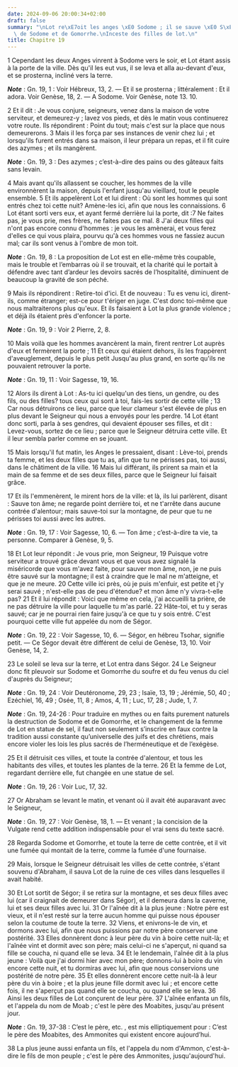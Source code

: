 ```yaml
---
date: 2024-09-06 20:00:34+02:00
draft: false
summary: "\nLot re\xE7oit les anges \xE0 Sodome ; il se sauve \xE0 S\xE9gor.\nDestruction\
  \ de Sodome et de Gomorrhe.\nInceste des filles de lot.\n"
title: Chapitre 19
---
```





1 Cependant les deux Anges vinrent à Sodome vers le soir, et Lot étant assis à la porte de la ville. Dès qu'il les eut vus, il se leva et alla au-devant d'eux, et se prosterna, incliné vers la terre.

***Note*** :  Gn. 19, 1 : Voir Hébreux, 13, 2. ― Et il se prosterna ; littéralement : Et il adora. Voir Genèse, 18, 2. ― A Sodome. Voir Genèse, note 13. 10.

2 Et il dit : Je vous conjure, seigneurs, venez dans la maison de votre serviteur, et demeurez-y ; lavez vos pieds, et dès le matin vous continuerez votre route. Ils répondirent : Point du tout; mais c'est sur la place que nous demeurerons. 3 Mais il les força par ses instances de venir chez lui ; et lorsqu'ils furent entrés dans sa maison, il leur prépara un repas, et il fit cuire des azymes ; et ils mangèrent.

***Note*** :  Gn. 19, 3 : Des azymes ; c’est-à-dire des pains ou des gâteaux faits sans levain.


4 Mais avant qu'ils allassent se coucher, les hommes de la ville environnèrent la maison, depuis l'enfant jusqu'au vieillard, tout le peuple ensemble. 5 Et ils appelèrent Lot et lui dirent : Où sont les hommes qui sont entrés chez toi cette nuit? Amène-les ici, afin que nous les connaissions. 6 Lot étant sorti vers eux, et ayant fermé derrière lui la porte, dit :7 Ne faites pas, je vous prie, mes frères, ne faites pas ce mal. 8 J'ai deux filles qui n'ont pas encore connu d'hommes : je vous les amènerai, et vous ferez d'elles ce qui vous plaira, pourvu qu'à ces hommes vous ne fassiez aucun mal; car ils sont venus à l'ombre de mon toit.

***Note*** :  Gn. 19, 8 : La proposition de Lot est en elle-même très coupable, mais le trouble et l’embarras où il se trouvait, et la charité qui le portait à défendre avec tant d’ardeur les devoirs sacrés de l’hospitalité, diminuent de beaucoup la gravité de son péché.

9 Mais ils répondirent : Retire-toi d'ici. Et de nouveau : Tu es venu ici, dirent-ils, comme étranger; est-ce pour t'ériger en juge. C'est donc toi-même que nous maltraiterons plus qu'eux. Et ils faisaient à Lot la plus grande violence ; et déjà ils étaient près d'enfoncer la porte.

***Note*** :  Gn. 19, 9 : Voir 2 Pierre, 2, 8.

10 Mais voilà que les hommes avancèrent la main, firent rentrer Lot auprès d'eux et fermèrent la porte ; 11 Et ceux qui étaient dehors, ils les frappèrent d'aveuglement, depuis le plus petit Jusqu'au plus grand, en sorte qu'ils ne pouvaient retrouver la porte.

***Note*** :  Gn. 19, 11 : Voir Sagesse, 19, 16.


12 Alors ils dirent à Lot : As-tu ici quelqu'un des tiens, un gendre, ou des fils, ou des filles? tous ceux qui sont à toi, fais-les sortir de cette ville ; 13 Car nous détruirons ce lieu, parce que leur clameur s'est élevée de plus en plus devant le Seigneur qui nous a envoyés pour les perdre. 14 Lot étant donc sorti, parla à ses gendres, qui devaient épouser ses filles, et dit : Levez-vous, sortez de ce lieu ; parce que le Seigneur détruira cette ville. Et il leur sembla parler comme en se jouant.


15 Mais lorsqu'il fut matin, les Anges le pressaient, disant : Lève-toi, prends ta femme, et les deux filles que tu as, afin que tu ne périsses pas, toi aussi, dans le châtiment de la ville. 16 Mais lui différant, ils prirent sa main et la main de sa femme et de ses deux filles, parce que le Seigneur lui faisait grâce.


17 Et ils l'emmenèrent, le mirent hors de la ville: et là, ils lui parlèrent, disant : Sauve ton âme; ne regarde point derrière toi, et ne t'arrête dans aucune contrée d'alentour; mais sauve-toi sur la montagne, de peur que tu ne périsses toi aussi avec les autres.

***Note*** :  Gn. 19, 17 : Voir Sagesse, 10, 6. ― Ton âme ; c’est-à-dire ta vie, ta personne. Comparer à Genèse, 9, 5.

18 Et Lot leur répondit : Je vous prie, mon Seigneur, 19 Puisque votre serviteur a trouvé grâce devant vous et que vous avez signalé la miséricorde que vous m'avez faite, pour sauver mon âme, non, je ne puis être sauvé sur la montagne; il est à craindre que le mal ne m'atteigne, et que je ne meure. 20 Cette ville ici près, où je puis m'enfuir, est petite et j'y serai sauvé ; n'est-elle pas de peu d'étendue? et mon âme n'y vivra-t-elle pas? 21 Et il lui répondit : Voici que même en cela, j'ai accueilli ta prière, de ne pas détruire la ville pour laquelle tu m'as parlé. 22 Hâte-toi, et tu y seras sauvé; car je ne pourrai rien faire jusqu'à ce que tu y sois entré. C'est pourquoi cette ville fut appelée du nom de Ségor.

***Note*** :  Gn. 19, 22 : Voir Sagesse, 10, 6. ― Ségor, en hébreu Tsohar, signifie petit. ― Ce Ségor devait être différent de celui de Genèse, 13, 10. Voir Genèse, 14, 2.


23 Le soleil se leva sur la terre, et Lot entra dans Ségor. 24 Le Seigneur donc fit pleuvoir sur Sodome et Gomorrhe du soufre et du feu venus du ciel d'auprès du Seigneur;

***Note*** :  Gn. 19, 24 : Voir Deutéronome, 29, 23 ; Isaïe, 13, 19 ; Jérémie, 50, 40 ; Ezéchiel, 16, 49 ; Osée, 11, 8 ; Amos, 4, 11 ; Luc, 17, 28 ; Jude, 1, 7.

***Note*** :  Gn. 19, 24-26 : Pour traduire en mythes ou en faits purement naturels la destruction de Sodome et de Gomorrhe, et le changement de la femme de Lot en statue de sel, il faut non seulement s’inscrire en faux contre la tradition aussi constante qu’universelle des juifs et des chrétiens, mais encore violer les lois les plus sacrés de l’herméneutique et de l’exégèse.

25 Et il détruisit ces villes, et toute la contrée d'alentour, et tous les habitants des villes, et toutes les plantes de la terre. 26 Et la femme de Lot, regardant derrière elle, fut changée en une statue de sel.

***Note*** :  Gn. 19, 26 : Voir Luc, 17, 32.


27 Or Abraham se levant le matin, et venant où il avait été auparavant avec le Seigneur,

***Note*** :  Gn. 19, 27 : Voir Genèse, 18, 1. ― Et venant ; la concision de la Vulgate rend cette addition indispensable pour el vrai sens du texte sacré.

28 Regarda Sodome et Gomorrhe, et toute la terre de cette contrée, et il vit une fumée qui montait de la terre, comme la fumée d'une fournaise.


29 Mais, lorsque le Seigneur détruisait les villes de cette contrée, s'étant souvenu d'Abraham, il sauva Lot de la ruine de ces villes dans lesquelles il avait habité.


30 Et Lot sortit de Ségor; il se retira sur la montagne, et ses deux filles avec lui (car il craignait de demeurer dans Ségor), et il demeura dans la caverne, lui et ses deux filles avec lui. 31 Or l'aînée dit à la plus jeune : Notre père est vieux, et il n'est resté sur la terre aucun homme qui puisse nous épouser selon la coutume de toute la terre. 32 Viens, et enivrons-le de vin, et dormons avec lui, afin que nous puissions par notre père conserver une postérité. 33 Elles donnèrent donc à leur père du vin à boire cette nuit-là; et l'aînée vint et dormit avec son père; mais celui-ci ne s'aperçut, ni quand sa fille se coucha, ni quand elle se leva. 34 Et le lendemain, l'aînée dit à la plus jeune : Voilà que j'ai dormi hier avec mon père; donnons-lui à boire du vin encore cette nuit, et tu dormiras avec lui, afin que nous conservions une postérité de notre père. 35 Et elles donnèrent encore cette nuit-là à leur père du vin à boire ; et la plus jeune fille dormit avec lui ; et encore cette fois, il ne s'aperçut
pas quand elle se coucha, ou quand elle se leva. 36 Ainsi les deux filles de Lot conçurent de leur père. 37 L'aînée enfanta un fils, et l'appela du nom de Moab ; c'est le père des Moabites, jusqu'au présent jour.

***Note*** :  Gn. 19, 37-38 : C’est le père, etc. , est mis elliptiquement pour : C’est le père des Moabites, des Ammonites qui existent encore aujourd’hui.

38 La plus jeune aussi enfanta un fils, et l'appela du nom d'Ammon, c'est-à-dire le fils de mon peuple ; c'est le père des Ammonites, jusqu'aujourd'hui.

